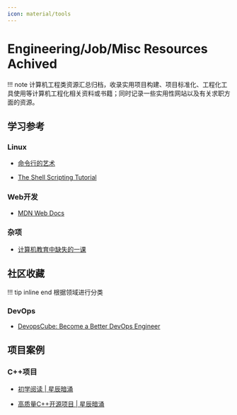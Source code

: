 ```yaml
---
icon: material/tools
---
```


# Engineering/Job/Misc Resources Achived

!!! note
    计算机工程类资源汇总归档，收录实用项目构建、项目标准化、工程化工具使用等计算机工程化相关资料或书籍；同时记录一些实用性网站以及有关求职方面的资源。

## 学习参考

### Linux

- [命令行的艺术](https://github.com/jlevy/the-art-of-command-line/blob/master/README-zh.md)

- [The Shell Scripting Tutorial](https://www.shellscript.sh/hints.html)

### Web开发

- [MDN Web Docs](https://developer.mozilla.org/zh-CN/docs/Learn_web_development/Core/Structuring_content)

<!-- ### [ ] 云原生 && DevOps -->

<!-- - [深入高可用系统原理与设计](https://www.thebyte.com.cn/) -->

### 杂项

- [计算机教育中缺失的一课](https://missing-semester-cn.github.io/)

<!-- [ ] 正则表达式 -->
<!-- - [RegexOne: Learn Regular Expressions with simple, interactive exercises | 正则表达式](https://regexone.com/) -->

## 社区收藏

!!! tip inline end
    根据领域进行分类

### DevOps

- [DevopsCube: Become a Better DevOps Engineer](https://devopscube.com/)

## 项目案例

### C++项目

- [初学阅读 | 星辰暗涌](https://www.zhihu.com/question/20138166/answer/49707025957?share_code=ib7hm5OZ97r8&utm_psn=1902778157527990437)

- [高质量C++开源项目 | 星辰暗涌](https://www.zhihu.com/question/26833780/answer/54998764795)
